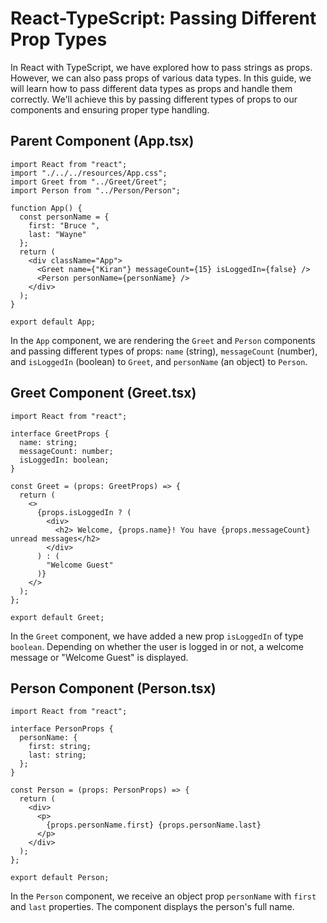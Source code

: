 

# React-TypeScript: Passing Different Prop Types

In React with TypeScript, we have explored how to pass strings as props. However, we can also pass props of various data types. In this guide, we will learn how to pass different data types as props and handle them correctly. We'll achieve this by passing different types of props to our components and ensuring proper type handling.

## Parent Component (App.tsx)

```tsx
import React from "react";
import "./../../resources/App.css";
import Greet from "../Greet/Greet";
import Person from "../Person/Person";

function App() {
  const personName = {
    first: "Bruce ",
    last: "Wayne"
  };
  return (
    <div className="App">
      <Greet name={"Kiran"} messageCount={15} isLoggedIn={false} />
      <Person personName={personName} />
    </div>
  );
}

export default App;
```

In the `App` component, we are rendering the `Greet` and `Person` components and passing different types of props: `name` (string), `messageCount` (number), and `isLoggedIn` (boolean) to `Greet`, and `personName` (an object) to `Person`.

## Greet Component (Greet.tsx)

```tsx
import React from "react";

interface GreetProps {
  name: string;
  messageCount: number;
  isLoggedIn: boolean;
}

const Greet = (props: GreetProps) => {
  return (
    <>
      {props.isLoggedIn ? (
        <div>
          <h2> Welcome, {props.name}! You have {props.messageCount} unread messages</h2>
        </div>
      ) : (
        "Welcome Guest"
      )}
    </>
  );
};

export default Greet;
```

In the `Greet` component, we have added a new prop `isLoggedIn` of type `boolean`. Depending on whether the user is logged in or not, a welcome message or "Welcome Guest" is displayed.

## Person Component (Person.tsx)

```tsx
import React from "react";

interface PersonProps {
  personName: {
    first: string;
    last: string;
  };
}

const Person = (props: PersonProps) => {
  return (
    <div>
      <p>
        {props.personName.first} {props.personName.last}
      </p>
    </div>
  );
};

export default Person;
```

In the `Person` component, we receive an object prop `personName` with `first` and `last` properties. The component displays the person's full name.
